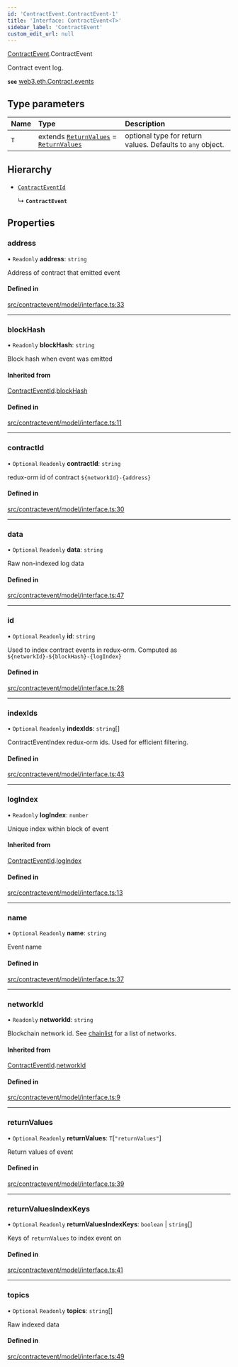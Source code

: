 ```yaml
---
id: 'ContractEvent.ContractEvent-1'
title: 'Interface: ContractEvent<T>'
sidebar_label: 'ContractEvent'
custom_edit_url: null
---
```


[ContractEvent](../namespaces/ContractEvent.md).ContractEvent

Contract event log.

**`see`** [web3.eth.Contract.events](https://web3js.readthedocs.io/en/v1.5.2/web3-eth-contract.html#events)

## Type parameters

| Name | Type                                                                                                      | Description                                                |
| :--- | :-------------------------------------------------------------------------------------------------------- | :--------------------------------------------------------- |
| `T`  | extends [`ReturnValues`](ContractEvent.ReturnValues.md) = [`ReturnValues`](ContractEvent.ReturnValues.md) | optional type for return values. Defaults to `any` object. |

## Hierarchy

-   [`ContractEventId`](ContractEvent.ContractEventId.md)

    ↳ **`ContractEvent`**

## Properties

### address

• `Readonly` **address**: `string`

Address of contract that emitted event

#### Defined in

[src/contractevent/model/interface.ts:33](https://github.com/leovigna/web3-redux/blob/a7bfc9c/src/contractevent/model/interface.ts#L33)

---

### blockHash

• `Readonly` **blockHash**: `string`

Block hash when event was emitted

#### Inherited from

[ContractEventId](ContractEvent.ContractEventId.md).[blockHash](ContractEvent.ContractEventId.md#blockhash)

#### Defined in

[src/contractevent/model/interface.ts:11](https://github.com/leovigna/web3-redux/blob/a7bfc9c/src/contractevent/model/interface.ts#L11)

---

### contractId

• `Optional` `Readonly` **contractId**: `string`

redux-orm id of contract `${networkId}-{address}`

#### Defined in

[src/contractevent/model/interface.ts:30](https://github.com/leovigna/web3-redux/blob/a7bfc9c/src/contractevent/model/interface.ts#L30)

---

### data

• `Optional` `Readonly` **data**: `string`

Raw non-indexed log data

#### Defined in

[src/contractevent/model/interface.ts:47](https://github.com/leovigna/web3-redux/blob/a7bfc9c/src/contractevent/model/interface.ts#L47)

---

### id

• `Optional` `Readonly` **id**: `string`

Used to index contract events in redux-orm. Computed as `${networkId}-${blockHash}-{logIndex}`

#### Defined in

[src/contractevent/model/interface.ts:28](https://github.com/leovigna/web3-redux/blob/a7bfc9c/src/contractevent/model/interface.ts#L28)

---

### indexIds

• `Optional` `Readonly` **indexIds**: `string`[]

ContractEventIndex redux-orm ids. Used for efficient filtering.

#### Defined in

[src/contractevent/model/interface.ts:43](https://github.com/leovigna/web3-redux/blob/a7bfc9c/src/contractevent/model/interface.ts#L43)

---

### logIndex

• `Readonly` **logIndex**: `number`

Unique index within block of event

#### Inherited from

[ContractEventId](ContractEvent.ContractEventId.md).[logIndex](ContractEvent.ContractEventId.md#logindex)

#### Defined in

[src/contractevent/model/interface.ts:13](https://github.com/leovigna/web3-redux/blob/a7bfc9c/src/contractevent/model/interface.ts#L13)

---

### name

• `Optional` `Readonly` **name**: `string`

Event name

#### Defined in

[src/contractevent/model/interface.ts:37](https://github.com/leovigna/web3-redux/blob/a7bfc9c/src/contractevent/model/interface.ts#L37)

---

### networkId

• `Readonly` **networkId**: `string`

Blockchain network id.
See [chainlist](https://chainlist.org/) for a list of networks.

#### Inherited from

[ContractEventId](ContractEvent.ContractEventId.md).[networkId](ContractEvent.ContractEventId.md#networkid)

#### Defined in

[src/contractevent/model/interface.ts:9](https://github.com/leovigna/web3-redux/blob/a7bfc9c/src/contractevent/model/interface.ts#L9)

---

### returnValues

• `Optional` `Readonly` **returnValues**: `T`[``"returnValues"``]

Return values of event

#### Defined in

[src/contractevent/model/interface.ts:39](https://github.com/leovigna/web3-redux/blob/a7bfc9c/src/contractevent/model/interface.ts#L39)

---

### returnValuesIndexKeys

• `Optional` `Readonly` **returnValuesIndexKeys**: `boolean` \| `string`[]

Keys of `returnValues` to index event on

#### Defined in

[src/contractevent/model/interface.ts:41](https://github.com/leovigna/web3-redux/blob/a7bfc9c/src/contractevent/model/interface.ts#L41)

---

### topics

• `Optional` `Readonly` **topics**: `string`[]

Raw indexed data

#### Defined in

[src/contractevent/model/interface.ts:49](https://github.com/leovigna/web3-redux/blob/a7bfc9c/src/contractevent/model/interface.ts#L49)
